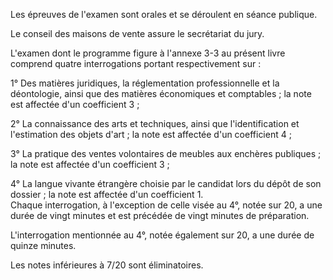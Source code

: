 Les épreuves de l'examen sont orales et se déroulent en séance publique. 


Le conseil des maisons de vente assure le secrétariat du jury. 


L'examen dont le programme figure à l'annexe 3-3 au présent livre comprend quatre interrogations portant respectivement sur : 


1° Des matières juridiques, la réglementation professionnelle et la déontologie, ainsi que des matières économiques et comptables ; la note est affectée d'un coefficient 3 ; 


2° La connaissance des arts et techniques, ainsi que l'identification et l'estimation des objets d'art ; la note est affectée d'un coefficient 4 ; 


3° La pratique des ventes volontaires de meubles aux enchères publiques ; la note est affectée d'un coefficient 3 ; 


4° La langue vivante étrangère choisie par le candidat lors du dépôt de son dossier ; la note est affectée d'un coefficient 1.   
Chaque interrogation, à l'exception de celle visée au 4°, notée sur 20, a une durée de vingt minutes et est précédée de vingt minutes de préparation. 


L'interrogation mentionnée au 4°, notée également sur 20, a une durée de quinze minutes. 


Les notes inférieures à 7/20 sont éliminatoires.

